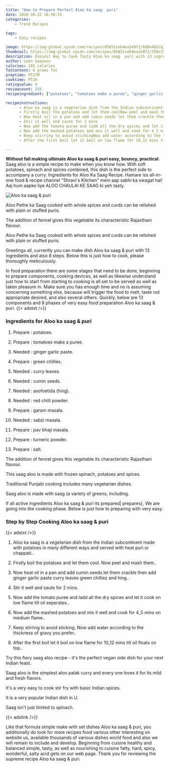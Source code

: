 ```yaml
---
title: "How to Prepare Perfect Aloo ka saag  puri"
date: 2020-10-22 16:38:53
categories:
    - Trend Recipes
    
tags:
    - Easy recipes

image: https://img-global.cpcdn.com/recipes/85851ceb4ea2e9f2/680x482cq70/aloo-ka-saag-puri-recipe-main-photo.jpg
thumbnail: https://img-global.cpcdn.com/recipes/85851ceb4ea2e9f2/350x250cq70/aloo-ka-saag-puri-recipe-main-photo.jpg
description: Easiest Way to Cook Tasty Aloo ka saag  puri with 13 ingredients and 8 stages of easy cooking.
author: Leon Swanson
calories: 105 calories
fatContent: 6 grams fat
preptime: PT27M
cooktime: PT1H
ratingvalue: 4
reviewcount: 255
recipeingredient: ["potatoes", "tomatoes make a puree", "ginger garlic paste", "green chillies", "curry leaves", "cumin seeds", "asofoetida hing", "red chilli powder", "garam masala", "sabzi masala", "pav bhaji masala", "turneric powder", "salt"]

recipeinstructions: 
      - Aloo ka saag is a vegetarian dish from the Indian subcontinent made with potatoes in many different ways and served with heat puri or chappati 
      - Firstly boil the potatoes and let them coolNow peel and mash them 
      - Now heat oil in a pan and add cumin seeds let them crackle then add ginger garlic paste curry leaves green chilliez and hing 
      - Stir it well and saute for 2 mins 
      - Now add the tomato puree and ladd all the dry spices and let it cook on low flame till oil seperates 
      - Now add the mashed potatoes and mix it well and cook for 4_5 mins on medium flame 
      - Keep stirring to avoid stickingNow add water according to the thickness of gravy you prefer 
      - After the first boil let it boil on low flame for 10_12 mins till oil floats on top

---
```




**Without fail making ultimate Aloo ka saag &amp; puri easy, bouncy, practical**. Saag aloo is a simple recipe to make when you know how. With soft potatoes, spinach and spices combined, this dish is the perfect side to accompany a curry. Ingredients for Aloo Ka Saag Recipe. Hamare iss all-in-one food &amp; recipe channel &#34;Shravi&#39;s Kitchen&#34; mein aap sabhi ka swagat hai! Aaj hum aapke liye ALOO CHAULAI KE SAAG ki yeh tasty.


![Aloo ka saag &amp; puri](https://img-global.cpcdn.com/recipes/85851ceb4ea2e9f2/680x482cq70/aloo-ka-saag-puri-recipe-main-photo.jpg "Aloo ka saag &amp; puri")



Aloo Pethe ka Saag cooked with whole spices and curds can be relished with plain or stuffed puris.

The addition of fennel gives this vegetable its characteristic Rajasthani flavour.

Aloo Pethe ka Saag cooked with whole spices and curds can be relished with plain or stuffed puris.


Greetings all, currently you can make dish Aloo ka saag &amp; puri with 13 ingredients and also 8 steps. Below this is just how to cook, please thoroughly meticulously.

In food preparation there are some stages that need to be done, beginning to prepare components, cooking devices, as well as likewise understand just how to start from starting to cooking is all set to be served as well as taken pleasure in. Make sure you has enough time and no is assuming concerning something else, because will trigger the food to melt, taste not appropriate desired, and also several others. Quickly, below are 13 components and 8 phases of very easy food preparation Aloo ka saag &amp; puri.
{{< adstxt />}}

### Ingredients for Aloo ka saag &amp; puri


1. Prepare  : potatoes.

1. Prepare  : tomatoes make a puree.

1. Needed  : ginger garlic paste.

1. Prepare  : green chillies.

1. Needed  : curry leaves.

1. Needed  : cumin seeds.

1. Needed  : asofoetida (hing).

1. Needed  : red chilli powder.

1. Prepare  : garam masala.

1. Needed  : sabzi masala.

1. Prepare  : pav bhaji masala.

1. Prepare  : turneric powder.

1. Prepare  : salt.


The addition of fennel gives this vegetable its characteristic Rajasthani flavour.

This saag aloo is made with frozen spinach, potatoes and spices.

Traditional Punjabi cooking includes many vegetarian dishes.

Saag aloo is made with saag (a variety of greens, including.


If all active ingredients Aloo ka saag &amp; puri its prepared| prepares}, We are going into the cooking phase. Below is just how to preparing with very easy.

### Step by Step Cooking Aloo ka saag &amp; puri

{{< adstxt />}}


1. Aloo ka saag is a vegetarian dish from the Indian subcontinent made with potatoes in many different ways and served with heat puri or chappati..



1. Firstly boil the potatoes and let them cool.
Now peel and mash them..



1. Now heat oil in a pan and add cumin seeds let them crackle then add ginger garlic paste curry leaves green chilliez and hing..



1. Stir it well and saute for 2 mins.



1. Now add the tomato puree and ladd all the dry spices and let it cook on low flame till oil seperates..



1. Now add the mashed potatoes and mix it well and cook for 4_5 mins on medium flame..



1. Keep stirring to avoid sticking.
Now add water according to the thickness of gravy you prefer..



1. After the first boil let it boil on low flame for 10_12 mins till oil floats on top..




Try this fiery saag aloo recipe - it&#39;s the perfect vegan side dish for your next Indian feast.

Saag aloo is the simplest aloo palak curry and every one loves it for its mild and fresh flavors.

It&#39;s a very easy to cook stir fry with basic Indian spices.

It is a very popular Indian dish in U.

Saag isn&#39;t just limited to spinach.


{{< adslink />}}

Like that formula simple make with set dishes Aloo ka saag &amp; puri, you additionally do look for more recipes food various other interesting on website us, available thousands of various dishes world food and also we will remain to include and develop. Beginning from cuisine healthy and balanced simple, tasty, as well as nourishing to cuisine fatty, hard, spicy, wonderful, salty acid gets on our web page. Thank you for reviewing the supreme recipe Aloo ka saag &amp; puri.

